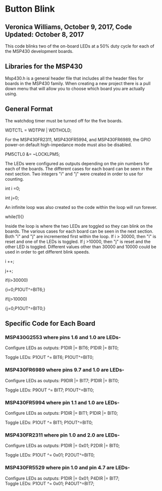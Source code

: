 # Button Blink 
## Veronica Williams, October 9, 2017, Code Updated: October 8, 2017 

This code blinks two of the on-board LEDs at a 50% duty cycle for each of the MSP430 development boards.

## Libraries for the MSP430
Msp430.h is a general header file that includes all the header files for boards in the MSP430 family. When creating a new project there is a pull down menu that will allow you to choose which board you are actually using. 

## General Format
The watchdog timer must be turned off for the five boards. 

WDTCTL = WDTPW | WDTHOLD;

For the MSP430FR2311, MSP430FR5994, and MSP430FR6989, the GPIO power-on default high-impedance mode must also be disabled.

PM5CTL0 &= ~LOCKLPM5;

The LEDs were configured as outputs depending on the pin numbers for each of the boards. The different cases for each board can be seen in the next section.  Two integers "i" and "j" were created in order to use for counting.

 int i =0;
 
 int j=0;
 
An infinite loop was also created so the code within the loop will run forever. 

while(1){}
  
Inside the loop is where the two LEDs are toggled so they can blink on the boards. The various cases for each board can be seen in the next section. Both "i" and "j" are incremented first within the loop. If i > 30000, then "i" is reset and one of the LEDs is toggled. If j >10000, then "j" is reset and the other LED is toggled. Different values other than 30000 and 10000 could be used in order to get different blink speeds. 

i ++;

j++;

if(i>30000)

{i=0;P1OUT^=BIT6;}

if(j>10000)

{j=0;P1OUT^=BIT0;}

## Specific Code for Each Board
### MSP430G2553 where pins 1.6 and 1.0 are LEDs-

Configure LEDs as outputs: P1DIR |= BIT6; P1DIR |= BIT0; 

Toggle LEDs: P1OUT ^= BIT6; P1OUT^=BIT0;

### MSP430FR6989 where pins 9.7 and 1.0 are LEDs-

Configure LEDs as outputs: P9DIR |= BIT7; P1DIR |= BIT0;   

Toggle LEDs: P9OUT ^= BIT7; P1OUT^=BIT0;

### MSP430FR5994 where pin 1.1 and 1.0 are LEDs-

Configure LEDs as outputs:  P1DIR |= BIT1; P1DIR |= BIT0;  

Toggle LEDs: P1OUT ^= BIT1; P1OUT^=BIT0;

### MSP430FR2311 where pin 1.0 and 2.0 are LEDs-

Configure LEDs as outputs:  P1DIR |= 0x01; P2DIR |= BIT0; 

Toggle LEDs: P1OUT ^= 0x01; P2OUT^=BIT0;

### MSP430FR5529 where pin 1.0 and pin 4.7 are LEDs-
Configure LEDs as outputs:  P1DIR |= 0x01;  P4DIR |= BIT7;  
Toggle LEDs: P1OUT ^= 0x01; P4OUT^=BIT7;

